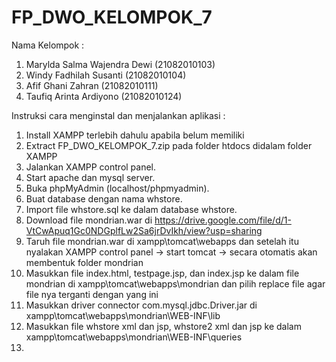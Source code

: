 # FP_DWO_KELOMPOK_7
Nama Kelompok : 
1. Marylda Salma Wajendra Dewi (21082010103) 
2. Windy Fadhilah Susanti (21082010104) 
3. Afif Ghani Zahran (21082010111) 
4. Taufiq Arinta Ardiyono (21082010124)

Instruksi cara menginstal dan menjalankan aplikasi :
1. Install XAMPP terlebih dahulu apabila belum memiliki
2. Extract FP_DWO_KELOMPOK_7.zip pada folder htdocs didalam folder XAMPP
3. Jalankan XAMPP control panel.
4. Start apache dan mysql server.
5. Buka phpMyAdmin (localhost/phpmyadmin).
6. Buat database dengan nama whstore.
7. Import file whstore.sql ke dalam database whstore.
8. Download file mondrian.war di https://drive.google.com/file/d/1-VtCwApuq1Gc0NDGplfLw2Sa6jrDvIkh/view?usp=sharing
9. Taruh file mondrian.war di xampp\tomcat\webapps dan setelah itu nyalakan XAMPP control panel -> start tomcat -> secara otomatis akan membentuk folder mondrian
10. Masukkan file index.html, testpage.jsp, dan index.jsp ke dalam file mondrian di xampp\tomcat\webapps\mondrian dan pilih replace file agar file nya terganti dengan yang ini
11. Masukkan driver connector com.mysql.jdbc.Driver.jar di xampp\tomcat\webapps\mondrian\WEB-INF\lib
12. Masukkan file whstore xml dan jsp, whstore2 xml dan jsp ke dalam xampp\tomcat\webapps\mondrian\WEB-INF\queries
13. 
